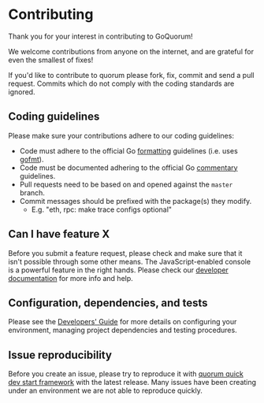# Contributing

Thank you for your interest in contributing to GoQuorum!

We welcome contributions from anyone on the internet, and are grateful for even the
smallest of fixes!

If you'd like to contribute to quorum please fork, fix, commit and
send a pull request. Commits which do not comply with the coding standards
are ignored.

## Coding guidelines

Please make sure your contributions adhere to our coding guidelines:

 * Code must adhere to the official Go
[formatting](https://golang.org/doc/effective_go.html#formatting) guidelines
(i.e. uses [gofmt](https://golang.org/cmd/gofmt/)).
 * Code must be documented adhering to the official Go
[commentary](https://golang.org/doc/effective_go.html#commentary) guidelines.
 * Pull requests need to be based on and opened against the `master` branch.
 * Commit messages should be prefixed with the package(s) they modify.
   * E.g. "eth, rpc: make trace configs optional"

## Can I have feature X

Before you submit a feature request, please check and make sure that it isn't
possible through some other means. The JavaScript-enabled console is a powerful
feature in the right hands. Please check our
[developer documentation](https://docs.goquorum.consensys.net/en/latest/) for more info
and help.

## Configuration, dependencies, and tests

Please see the [Developers' Guide](https://geth.ethereum.org/docs/developers/devguide)
for more details on configuring your environment, managing project dependencies
and testing procedures.

## Issue reproducibility

Before you create an issue, please try to reproduce it with [quorum quick dev start framework](https://github.com/ConsenSys/quorum-dev-quickstart) with the latest release.
Many issues have been creating under an environment we are not able to reproduce quickly.
